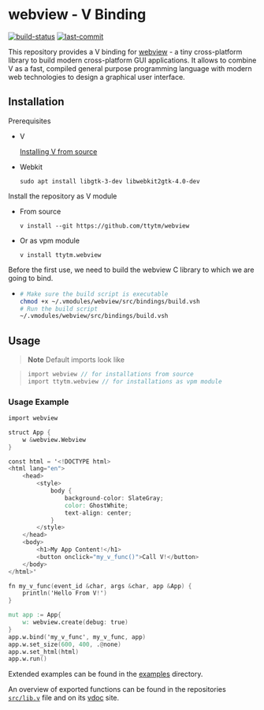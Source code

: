 # webview - V Binding

[![build-status](https://img.shields.io/github/actions/workflow/status/ttytm/webview/ci.yml?branch=main&style=flat-rounded)](https://github.com/ttytm/webview/actions/workflows/ci.yml?query=branch%3Amain)
[![last-commit](https://img.shields.io/github/last-commit/ttytm/webview?style=flat-rounded)](https://github.com/ttytm/webview)

This repository provides a V binding for [webview](https://github.com/webview/webview) - a tiny cross-platform library
to build modern cross-platform GUI applications. It allows to combine V as a fast, compiled general
purpose programming language with modern web technologies to design a graphical user interface.

## Installation

Prerequisites

- V

  [Installing V from source](https://github.com/vlang/v#installing-v-from-source)

- Webkit

  ```
  sudo apt install libgtk-3-dev libwebkit2gtk-4.0-dev
  ```

Install the repository as V module

- From source

  ```
  v install --git https://github.com/ttytm/webview
  ```

- Or as vpm module

  ```
  v install ttytm.webview
  ```

Before the first use, we need to build the webview C library to which we are going to bind.

- ```sh
  # Make sure the build script is executable
  chmod +x ~/.vmodules/webview/src/bindings/build.vsh
  # Run the build script
  ~/.vmodules/webview/src/bindings/build.vsh
  ```

## Usage

> **Note**
> Default imports look like

> ```v
> import webview // for installations from source
> import ttytm.webview // for installations as vpm module
> ```

### Usage Example

```v ignore
import webview

struct App {
	w &webview.Webview
}

const html = '<!DOCTYPE html>
<html lang="en">
	<head>
		<style>
			body {
				background-color: SlateGray;
				color: GhostWhite;
				text-align: center;
			}
		</style>
	</head>
	<body>
		<h1>My App Content!</h1>
		<button onclick="my_v_func()">Call V!</button>
	</body>
</html>'

fn my_v_func(event_id &char, args &char, app &App) {
	println('Hello From V!')
}

mut app := App{
	w: webview.create(debug: true)
}
app.w.bind('my_v_func', my_v_func, app)
app.w.set_size(600, 400, .@none)
app.w.set_html(html)
app.w.run()
```

Extended examples can be found in the [examples](https://github.com/ttytm/webview/tree/master/examples) directory.

An overview of exported functions can be found in the repositories [`src/lib.v`](https://github.com/ttytm/webview/blob/master/src/lib.v)
file and on its [vdoc](https://ttytm.github.io/webview/) site.
